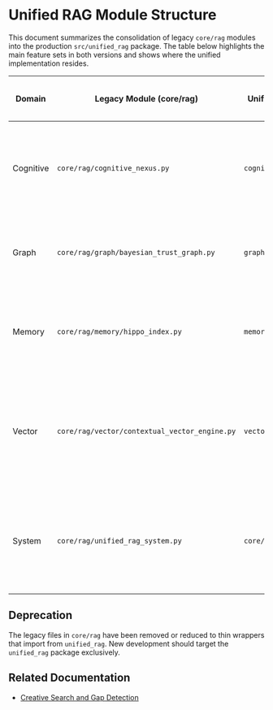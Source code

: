 # Unified RAG Module Structure

This document summarizes the consolidation of legacy `core/rag` modules into the production `src/unified_rag` package.  The table below highlights the main feature sets in both versions and shows where the unified implementation resides.

| Domain | Legacy Module (core/rag) | Unified Module (src/unified_rag) | Key Features from Legacy | Key Features from Unified | Merged Approach |
|-------|--------------------------|----------------------------------|--------------------------|---------------------------|----------------|
| Cognitive | `core/rag/cognitive_nexus.py` | `cognitive/cognitive_nexus.py` | Bayesian belief networks, advanced analysis enums | Integration layer with existing reasoning engines | Unified module now includes legacy enums and dataclasses with the integration interface |
| Graph | `core/rag/graph/bayesian_trust_graph.py` | `graph/bayesian_knowledge_graph.py` | Trust propagation, relationship types, graph node helpers | Persistent knowledge graph with probabilistic inference | Unified module incorporates trust enums, relationship helpers, and aliases |
| Memory | `core/rag/memory/hippo_index.py` | `memory/hippo_memory_system.py` | Episodic documents, hippocampal nodes, confidence types | Consolidation workflows and forgetting curves | Unified memory system exports legacy structures and helper creators |
| Vector | `core/rag/vector/contextual_vector_engine.py` | `vector/dual_context_vector.py` | Chunking strategies, similarity metrics, context tag creators | Hierarchical search with dual context embeddings | Unified vector module exposes legacy strategies and helper functions with compatibility alias |
| System | `core/rag/unified_rag_system.py` | `core/unified_rag_system.py` | Query modes and context tags | Comprehensive orchestration of all RAG components | Unified system retains modern orchestration; legacy enumerations preserved where applicable |

## Deprecation

The legacy files in `core/rag` have been removed or reduced to thin wrappers that import from `unified_rag`.  New development should target the `unified_rag` package exclusively.


## Related Documentation

- [Creative Search and Gap Detection](rag/creative_search_and_gap_detection.md)
